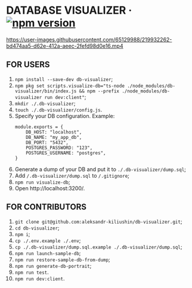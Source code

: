 # DATABASE VISUALIZER &middot; [![npm version](https://img.shields.io/npm/v/db-visualizer)](https://www.npmjs.com/package/db-visualizer)

https://user-images.githubusercontent.com/65129988/219932262-bd474aa5-d62e-412a-aeec-2fefd98d0e16.mp4

## FOR USERS

1.  `npm install --save-dev db-visualizer`;
2.  `npm pkg set scripts.visualize-db="ts-node ./node_modules/db-visualizer/bin/index.js && npm --prefix ./node_modules/db-visualizer run dev:client"`;
3.  `mkdir ./.db-visualizer`;
4.  `touch ./.db-visualizer/config.js`.
5.  Specify your DB configuration. Example:
    ```
    module.exports = {
    	DB_HOST: "localhost",
    	DB_NAME: "my_app_db",
    	DB_PORT: "5432",
    	POSTGRES_PASSWORD: "123",
    	POSTGRES_USERNAME: "postgres",
    }
    ```
6.  Generate a dump of your DB and put it to `./.db-visualizer/dump.sql`;
7.  Add `/.db-visualizer/dump.sql` to `/.gitignore`;
8.  `npm run visualize-db`;
9.  Open http://localhost:3200/.

## FOR CONTRIBUTORS

1. `git clone git@github.com:aleksandr-kiliushin/db-visualizer.git`;
2. `cd db-visualizer`;
3. `npm i`;
4. `cp ./.env.example ./.env`;
5. `cp ./.db-visualizer/dump.sql.example ./.db-visualizer/dump.sql`;
6. `npm run launch-sample-db`;
7. `npm run restore-sample-db-from-dump`;
8. `npm run generate-db-portrait`;
9. `npm run test`.
10. `npm run dev:client`.

